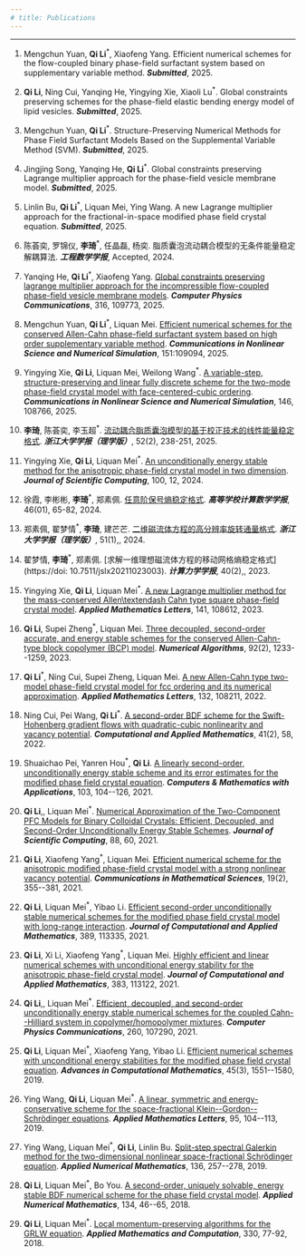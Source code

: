 ```yaml
---
# title: Publications
---
```


---

1. Mengchun Yuan, **Qi Li**<sup>\*</sup>, Xiaofeng Yang. Efficient numerical schemes for the flow-coupled binary phase-field surfactant system based on supplementary variable method. ***Submitted***, 2025.

1. **Qi Li**, Ning Cui, Yanqing He, Yingying Xie, Xiaoli Lu<sup>\*</sup>. Global constraints preserving schemes for the phase-field elastic bending energy model of lipid vesicles. ***Submitted***, 2025.

2. Mengchun Yuan, **Qi Li**<sup>\*</sup>. Structure-Preserving Numerical Methods for Phase Field Surfactant Models Based on the Supplemental Variable Method (SVM). ***Submitted***, 2025.

3. Jingjing Song, Yanqing He, **Qi Li**<sup>\*</sup>. Global constraints preserving Lagrange multiplier approach for the phase-field vesicle membrane model. ***Submitted***, 2025.

4. Linlin Bu, **Qi Li**<sup>\*</sup>, Liquan Mei, Ying Wang. A new Lagrange multiplier approach for the fractional-in-space modified phase field crystal equation. ***Submitted***, 2025.

5. 陈荟奕, 罗锦仪, **李琦**<sup>\*</sup>, 任晶磊, 杨奕. 脂质囊泡流动耦合模型的无条件能量稳定解耦算法. ***工程数学学报***, Accepted, 2024. 

1. Yanqing He, **Qi Li**<sup>\*</sup>, Xiaofeng Yang. [Global constraints preserving lagrange multiplier approach for the incompressible flow-coupled phase-field vesicle membrane models](https://doi.org/10.1016/j.cpc.2025.109773). ***Computer Physics Communications***, 316, 109773, 2025.

6. Mengchun Yuan, **Qi Li**<sup>\*</sup>, Liquan Mei. [Efficient numerical schemes for the conserved Allen-Cahn phase-field surfactant system based on high order supplementary variable method](https://doi.org/10.1016/j.cnsns.2025.109094). ***Communications in Nonlinear Science and Numerical Simulation***, 151:109094, 2025.

7. Yingying Xie, **Qi Li**, Liquan Mei, Weilong Wang<sup>\*</sup>. [A variable-step, structure-preserving and linear fully discrete scheme for the two-mode phase-field crystal model with face-centered-cubic ordering](https://doi.org/10.1016/j.cnsns.2025.108766). ***Communications in Nonlinear Science and Numerical Simulation***, 146, 108766, 2025.

8. **李琦**, 陈荟奕, 李玉超<sup>\*</sup>. [流动耦合脂质囊泡模型的基于校正技术的线性能量稳定格式](https://doi.org/10.3785/j.issn.1008-9497.2025.02.008). ***浙江大学学报（理学版）***, 52(2), 238-251, 2025.

9. Yingying Xie, **Qi Li**, Liquan Mei<sup>\*</sup>. [An unconditionally energy stable method for the anisotropic phase-field crystal model in two dimension](https://doi.org/10.1007/s10915-024-02543-z). ***Journal of Scientific Computing***, 100, 12, 2024.

10. 徐霞,  李彬彬,  **李琦**<sup>\*</sup>,  郑素佩. [任意阶保号熵稳定格式](https://gdsx.cbpt.cnki.net/WKD3/WebPublication/paperDigest.aspx?paperID=9be4cc10-5e6a-41a5-b59a-57695b3bc32d). ***高等学校计算数学学报***, 46(01), 65-82, 2024.

11. 郑素佩, 翟梦情<sup>\*</sup>, **李琦**, 建芒芒. [二维磁流体方程的高分辨率旋转通量格式](https://doi.org/10.3785/j.issn.1008-9497.2024.01.005). ***浙江大学学报（理学版）***, 51(1),, 2024.

12. 翟梦情, **李琦**<sup>\*</sup>, 郑素佩. [求解一维理想磁流体方程的移动网格熵稳定格式](https://doi: 10.7511/jslx20211023003). ***计算力学学报***, 40(2),, 2023.

13. Yingying Xie, **Qi Li**, Liquan Mei<sup>\*</sup>. [A new Lagrange multiplier method for the mass-conserved Allen\textendash Cahn type square phase-field crystal model](https://doi.org/10.1016/j.aml.2023.108612). ***Applied Mathematics Letters***, 141, 108612, 2023.

14. **Qi Li**, Supei Zheng<sup>\*</sup>, Liquan Mei. [Three decoupled, second-order accurate, and energy stable schemes for the conserved Allen-Cahn-type block copolymer (BCP) model](https://doi.org/10.1007/s11075-022-01338-3). ***Numerical Algorithms***, 92(2), 1233--1259, 2023.

15. **Qi Li**<sup>\*</sup>, Ning Cui, Supei Zheng, Liquan Mei. [A new Allen-Cahn type two-model phase-field crystal model for fcc ordering and its numerical approximation](https://doi.org/10.1016/j.aml.2022.108211). ***Applied Mathematics Letters***, 132, 108211, 2022.

16. Ning Cui, Pei Wang, **Qi Li**<sup>\*</sup>. [A second-order BDF scheme for the Swift-Hohenberg gradient flows with quadratic-cubic nonlinearity and vacancy potential](https://doi.org/10.1007/s40314-022-01801-w). ***Computational and Applied Mathematics***, 41(2), 58, 2022.

17. Shuaichao Pei, Yanren Hou<sup>\*</sup>, **Qi Li**. [A linearly second-order, unconditionally energy stable scheme and its error estimates for the modified phase field crystal equation](https://doi.org/10.1016/j.camwa.2021.10.029). ***Computers & Mathematics with Applications***, 103, 104--126, 2021.

18. **Qi Li**,, Liquan Mei<sup>\*</sup>. [Numerical Approximation of the Two-Component PFC Models for Binary Colloidal Crystals: Efficient, Decoupled, and Second-Order Unconditionally Energy Stable Schemes](https://doi.org/10.1007/s10915-021-01564-2). ***Journal of Scientific Computing***, 88, 60, 2021.

19. **Qi Li**, Xiaofeng Yang<sup>\*</sup>, Liquan Mei. [Efficient numerical scheme for the anisotropic modified phase-field crystal model with a strong nonlinear vacancy potential](https://dx.doi.org/10.4310/CMS.2021.v19.n2.a3). ***Communications in Mathematical Sciences***, 19(2), 355--381, 2021.

20. **Qi Li**, Liquan Mei<sup>\*</sup>, Yibao Li. [Efficient second-order unconditionally stable numerical schemes for the modified phase field crystal model with long-range interaction](https://doi.org/10.1016/j.cam.2020.113335). ***Journal of Computational and Applied Mathematics***, 389, 113335, 2021.

21. **Qi Li**, Xi Li, Xiaofeng Yang<sup>\*</sup>, Liquan Mei. [Highly efficient and linear numerical schemes with unconditional energy stability for the anisotropic phase-field crystal model](https://doi.org/10.1016/j.cam.2020.113122). ***Journal of Computational and Applied Mathematics***, 383, 113122, 2021.

22. **Qi Li**,, Liquan Mei<sup>\*</sup>. [Efficient, decoupled, and second-order unconditionally energy stable numerical schemes for the coupled Cahn--Hilliard system in copolymer/homopolymer mixtures](https://doi.org/10.1016/j.cpc.2020.107290). ***Computer Physics Communications***, 260, 107290, 2021.

23. **Qi Li**, Liquan Mei<sup>\*</sup>, Xiaofeng Yang, Yibao Li. [Efficient numerical schemes with unconditional energy stabilities for the modified phase field crystal equation](https://doi.org/10.1007/s10444-019-09678-w). ***Advances in Computational Mathematics***, 45(3), 1551--1580, 2019.

24. Ying Wang, **Qi Li**, Liquan Mei<sup>\*</sup>. [A linear, symmetric and energy-conservative scheme for the space-fractional Klein--Gordon--Schrödinger equations](https://doi.org/10.1016/j.aml.2019.03.032). ***Applied Mathematics Letters***, 95, 104--113, 2019.

25. Ying Wang, Liquan Mei<sup>\*</sup>, **Qi Li**, Linlin Bu. [Split-step spectral Galerkin method for the two-dimensional nonlinear space-fractional Schrödinger equation](https://doi.org/10.1016/j.apnum.2018.10.012). ***Applied Numerical Mathematics***, 136, 257--278, 2019.

26. **Qi Li**, Liquan Mei<sup>\*</sup>, Bo You. [A second-order, uniquely solvable, energy stable BDF numerical scheme for the phase field crystal model](https://doi.org/10.1016/j.apnum.2018.07.003). ***Applied Numerical Mathematics***, 134, 46--65, 2018.

27. **Qi Li**, Liquan Mei<sup>\*</sup>. [Local momentum-preserving algorithms for the GRLW equation](https://doi.org/10.1016/j.amc.2018.02.033). ***Applied Mathematics and Computation***, 330, 77-92, 2018.

